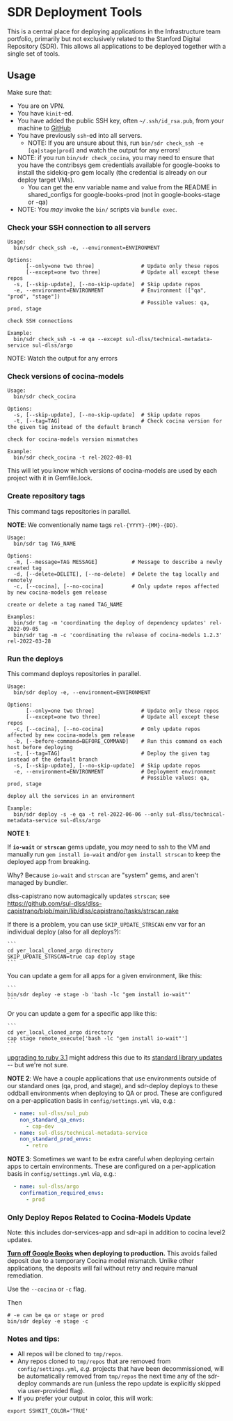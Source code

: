 # SDR Deployment Tools

This is a central place for deploying applications in the Infrastructure team portfolio, primarily but not exclusively related to the Stanford Digital Repository (SDR). This allows all applications to be deployed together with a single set of tools.

## Usage

Make sure that:

* You are on VPN.
* You have `kinit`-ed.
* You have added the public SSH key, often `~/.ssh/id_rsa.pub`, from your machine to [GitHub](https://github.com/settings/keys)
* You have previously `ssh`-ed into all servers.
  * NOTE: If you are unsure about this, run `bin/sdr check_ssh -e [qa|stage|prod]` and watch the output for any errors!
* NOTE: if you run `bin/sdr check_cocina`, you may need to ensure that you have the contribsys gem credentials available for google-books to install the sidekiq-pro gem locally (the credential is already on our deploy target VMs).
  * You can get the env variable name and value from the README in shared_configs for google-books-prod (not in google-books-stage or -qa)
* NOTE: You *may* invoke the `bin/` scripts via `bundle exec`.

### Check your SSH connection to all servers

```
Usage:
  bin/sdr check_ssh -e, --environment=ENVIRONMENT

Options:
      [--only=one two three]               # Update only these repos
      [--except=one two three]             # Update all except these repos
  -s, [--skip-update], [--no-skip-update]  # Skip update repos
  -e, --environment=ENVIRONMENT            # Environment (["qa", "prod", "stage"])
                                           # Possible values: qa, prod, stage

check SSH connections

Example:
  bin/sdr check_ssh -s -e qa --except sul-dlss/technical-metadata-service sul-dlss/argo
```

NOTE: Watch the output for any errors

### Check versions of cocina-models

```
Usage:
  bin/sdr check_cocina

Options:
  -s, [--skip-update], [--no-skip-update]  # Skip update repos
  -t, [--tag=TAG]                          # Check cocina version for the given tag instead of the default branch

check for cocina-models version mismatches

Example:
  bin/sdr check_cocina -t rel-2022-08-01
```

This will let you know which versions of cocina-models are used by each project with it in Gemfile.lock.

### Create repository tags

This command tags repositories in parallel.

**NOTE**: We conventionally name tags `rel-{YYYY}-{MM}-{DD}`.

```
Usage:
  bin/sdr tag TAG_NAME

Options:
  -m, [--message=TAG MESSAGE]           # Message to describe a newly created tag
  -d, [--delete=DELETE], [--no-delete]  # Delete the tag locally and remotely
  -c, [--cocina], [--no-cocina]         # Only update repos affected by new cocina-models gem release

create or delete a tag named TAG_NAME

Examples:
  bin/sdr tag -m 'coordinating the deploy of dependency updates' rel-2022-09-05
  bin/sdr tag -m -c 'coordinating the release of cocina-models 1.2.3' rel-2022-03-28
```

### Run the deploys

This command deploys repositories in parallel.

```
Usage:
  bin/sdr deploy -e, --environment=ENVIRONMENT

Options:
      [--only=one two three]               # Update only these repos
      [--except=one two three]             # Update all except these repos
  -c, [--cocina], [--no-cocina]            # Only update repos affected by new cocina-models gem release
  -b, [--before-command=BEFORE_COMMAND]    # Run this command on each host before deploying
  -t, [--tag=TAG]                          # Deploy the given tag instead of the default branch
  -s, [--skip-update], [--no-skip-update]  # Skip update repos
  -e, --environment=ENVIRONMENT            # Deployment environment
                                           # Possible values: qa, prod, stage

deploy all the services in an environment

Example:
  bin/sdr deploy -s -e qa -t rel-2022-06-06 --only sul-dlss/technical-metadata-service sul-dlss/argo
```

**NOTE 1**:

If **`io-wait`** or **`strscan`** gems update, you _may_ need to ssh to the VM and manually run `gem install io-wait` and/or `gem install strscan` to keep the deployed app from breaking.

Why? Because `io-wait` and `strscan` are "system" gems, and aren't managed by bundler.

dlss-capistrano now automagically updates `strscan`;  see https://github.com/sul-dlss/dlss-capistrano/blob/main/lib/dlss/capistrano/tasks/strscan.rake

If there is a problem, you can use `SKIP_UPDATE_STRSCAN` env var for an individual deploy (also for all deploys?):

    ```
    cd yer_local_cloned_argo directory
    SKIP_UPDATE_STRSCAN=true cap deploy stage
    ```

You can update a gem for all apps for a given environment, like this:

    ```
    bin/sdr deploy -e stage -b 'bash -lc "gem install io-wait"'
    ```

Or you can update a gem for a specific app like this:

    ```
    cd yer_local_cloned_argo directory
    cap stage remote_execute['bash -lc "gem install io-wait"']
    ```

[upgrading to ruby 3.1](https://github.com/sul-dlss/dor-services-app/issues/3723) might address this due to its [standard library updates](https://www.ruby-lang.org/en/news/2021/12/25/ruby-3-1-0-released/) -- but we're not sure.

**NOTE 2**: We have a couple applications that use environments outside of our standard ones (qa, prod, and stage), and sdr-deploy deploys to these oddball environments when deploying to QA or prod. These are configured on a per-application basis in `config/settings.yml` via, e.g.:

```yaml
  - name: sul-dlss/sul_pub
    non_standard_qa_envs:
      - cap-dev
  - name: sul-dlss/technical-metadata-service
    non_standard_prod_envs:
      - retro
```

**NOTE 3**: Sometimes we want to be extra careful when deploying certain apps to certain environments. These are configured on a per-application basis in `config/settings.yml` via, e.g.:

```yaml
  - name: sul-dlss/argo
    confirmation_required_envs:
      - prod
```

### Only Deploy Repos Related to Cocina-Models Update

Note: this includes dor-services-app and sdr-api in addition to cocina level2 updates.

**[Turn off Google Books](https://sul-gbooks-prod.stanford.edu/features) when deploying to production.** This avoids failed deposit due to a temporary Cocina model mismatch. Unlike other applications, the deposits will fail without retry and require manual remediation.

Use the `--cocina` or `-c` flag.

Then

```
# -e can be qa or stage or prod
bin/sdr deploy -e stage -c
```

### Notes and tips:
* All repos will be cloned to `tmp/repos`.
* Any repos cloned to `tmp/repos` that are removed from `config/settings.yml`, *e.g.* projects that have been decommissioned, will be automatically removed from `tmp/repos` the next time any of the sdr-deploy commands are run (unless the repo update is explicitly skipped via user-provided flag).
* If you prefer your output in color, this will work:
```
export SSHKIT_COLOR='TRUE'
```
